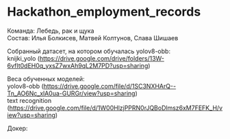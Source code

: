 # Hackathon_employment_records

Команда: Лебедь, рак и щука <br>
Состав: Илья Болкисев, Матвей Колтунов, Слава Шишаев

Собранный датасет, на котором обучалась yolov8-obb: <br>
knijki_yolo (https://drive.google.com/drive/folders/13W-6vfIt0dEH0q_yxsZ7wxAh9qL2M7PD?usp=sharing) <br>

Веса обученных моделей: <br>
yolov8-obb (https://drive.google.com/file/d/1SC3NXHArQ--Tn_AO6Nc_xlA0ua-GURGr/view?usp=sharing) <br>
text recognition (https://drive.google.com/file/d/1W00HlzjPPRN0rJQBoDlmsz6xM7FEFK_H/view?usp=sharing)

Докер: <br>
